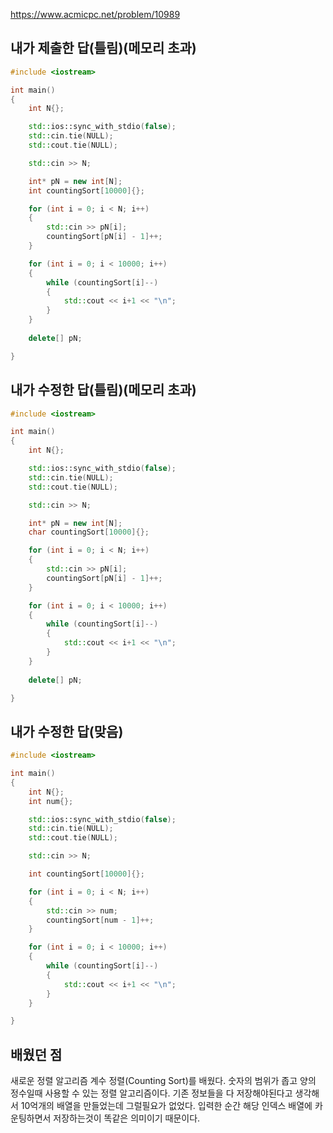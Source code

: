 https://www.acmicpc.net/problem/10989

내가 제출한 답(틀림)(메모리 초과)
----------
```cpp
#include <iostream>

int main()
{
	int N{};

	std::ios::sync_with_stdio(false);
	std::cin.tie(NULL);
	std::cout.tie(NULL);

	std::cin >> N;

	int* pN = new int[N];
	int countingSort[10000]{};

	for (int i = 0; i < N; i++)
	{
		std::cin >> pN[i];
		countingSort[pN[i] - 1]++;
	}

	for (int i = 0; i < 10000; i++)
	{
		while (countingSort[i]--)
		{
			std::cout << i+1 << "\n";
		}
	}
	
	delete[] pN;

}
```

내가 수정한 답(틀림)(메모리 초과)
------------
```cpp
#include <iostream>

int main()
{
	int N{};

	std::ios::sync_with_stdio(false);
	std::cin.tie(NULL);
	std::cout.tie(NULL);

	std::cin >> N;

	int* pN = new int[N];
	char countingSort[10000]{};

	for (int i = 0; i < N; i++)
	{
		std::cin >> pN[i];
		countingSort[pN[i] - 1]++;
	}

	for (int i = 0; i < 10000; i++)
	{
		while (countingSort[i]--)
		{
			std::cout << i+1 << "\n";
		}
	}
	
	delete[] pN;

}
```

내가 수정한 답(맞음)
-----------
```cpp
#include <iostream>

int main()
{
	int N{};
	int num{};

	std::ios::sync_with_stdio(false);
	std::cin.tie(NULL);
	std::cout.tie(NULL);

	std::cin >> N;

	int countingSort[10000]{};

	for (int i = 0; i < N; i++)
	{
		std::cin >> num;
		countingSort[num - 1]++;
	}

	for (int i = 0; i < 10000; i++)
	{
		while (countingSort[i]--)
		{
			std::cout << i+1 << "\n";
		}
	}

}
```

배웠던 점
-------

새로운 정렬 알고리즘 계수 정렬(Counting Sort)를 배웠다. 숫자의 범위가 좁고 양의 정수일때 사용할 수 있는 정렬 알고리즘이다.   기존 정보들을 다 저장해야된다고 생각해서 10억개의 배열을 만들었는데 그럴필요가 없었다. 입력한 순간 해당 인덱스 배열에 카운팅하면서 저장하는것이 똑같은 의미이기 때문이다. 
